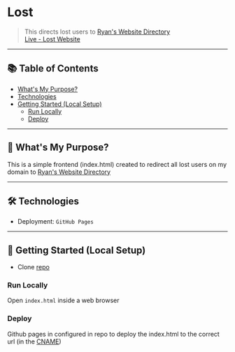 # Lost

> This directs lost users to [Ryan's Website Directory](https://directory.ryan-brock.com/) <br/>
> [Live - Lost Website](https://lost.ryan-brock.com/)

---

## 📚 Table of Contents

- [What's My Purpose?](#-whats-my-purpose)
- [Technologies](#-technologies)
- [Getting Started (Local Setup)](#-getting-started-local-setup)
  - [Run Locally](#run-locally)
  - [Deploy](#deploy)

---

## 🧠 What's My Purpose?

This is a simple frontend (index.html) created to redirect all lost users on my domain to [Ryan's Website Directory](https://directory.ryan-brock.com/)

---

## 🛠 Technologies

- Deployment: `GitHub Pages`

---

## 🚀 Getting Started (Local Setup)

* Clone [repo](https://github.com/rbrock44/lost)

### Run Locally

Open `index.html` inside a web browser

### Deploy

Github pages in configured in repo to deploy the index.html to the correct url (in the [CNAME](/CNAME))
